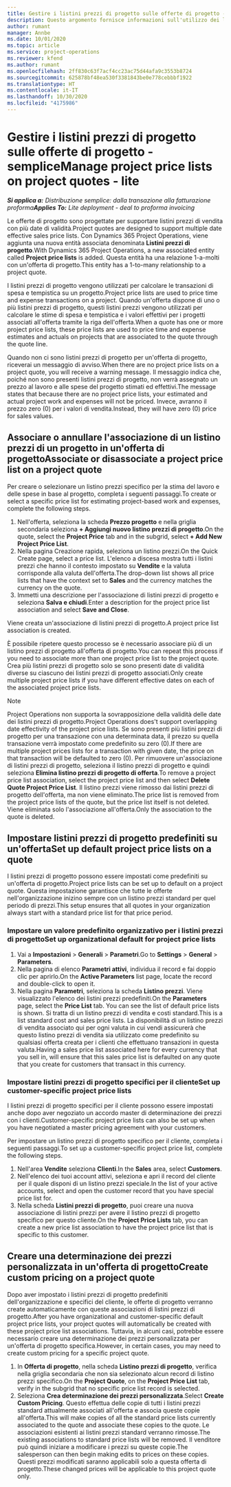 ```yaml
---
title: Gestire i listini prezzi di progetto sulle offerte di progetto - semplice
description: Questo argomento fornisce informazioni sull'utilizzo dei listini prezzi di progetto sulle offerte. (Sales)
author: rumant
manager: Annbe
ms.date: 10/01/2020
ms.topic: article
ms.service: project-operations
ms.reviewer: kfend
ms.author: rumant
ms.openlocfilehash: 2ff830c63f7acf4cc23ac75d44afa9c3553b8724
ms.sourcegitcommit: 625878bf48ea530f3381843be0e778cebbbf1922
ms.translationtype: HT
ms.contentlocale: it-IT
ms.lasthandoff: 10/30/2020
ms.locfileid: "4175986"
---
```

# <a name="manage-project-price-lists-on-project-quotes---lite"></a><span data-ttu-id="4bb42-104">Gestire i listini prezzi di progetto sulle offerte di progetto - semplice</span><span class="sxs-lookup"><span data-stu-id="4bb42-104">Manage project price lists on project quotes - lite</span></span>

<span data-ttu-id="4bb42-105">_**Si applica a:** Distribuzione semplice: dalla transazione alla fatturazione proforma_</span><span class="sxs-lookup"><span data-stu-id="4bb42-105">_**Applies To:** Lite deployment - deal to proforma invoicing_</span></span>

<span data-ttu-id="4bb42-106">Le offerte di progetto sono progettate per supportare listini prezzi di vendita con più date di validità.</span><span class="sxs-lookup"><span data-stu-id="4bb42-106">Project quotes are designed to support multiple date effective sales price lists.</span></span> <span data-ttu-id="4bb42-107">Con Dynamics 365 Project Operations, viene aggiunta una nuova entità associata denominata **Listini prezzi di progetto**.</span><span class="sxs-lookup"><span data-stu-id="4bb42-107">With Dynamics 365 Project Operations, a new associated entity called **Project price lists** is added.</span></span> <span data-ttu-id="4bb42-108">Questa entità ha una relazione 1-a-molti con un'offerta di progetto.</span><span class="sxs-lookup"><span data-stu-id="4bb42-108">This entity has a 1-to-many relationship to a project quote.</span></span>

<span data-ttu-id="4bb42-109">I listini prezzi di progetto vengono utilizzati per calcolare le transazioni di spesa e tempistica su un progetto.</span><span class="sxs-lookup"><span data-stu-id="4bb42-109">Project price lists are used to price time and expense transactions on a project.</span></span> <span data-ttu-id="4bb42-110">Quando un'offerta dispone di uno o più listini prezzi di progetto, questi listini prezzi vengono utilizzati per calcolare le stime di spesa e tempistica e i valori effettivi per i progetti associati all'offerta tramite la riga dell'offerta.</span><span class="sxs-lookup"><span data-stu-id="4bb42-110">When a quote has one or more project price lists, these price lists are used to price time and expense estimates and actuals on projects that are associated to the quote through the quote line.</span></span>

<span data-ttu-id="4bb42-111">Quando non ci sono listini prezzi di progetto per un'offerta di progetto, riceverai un messaggio di avviso.</span><span class="sxs-lookup"><span data-stu-id="4bb42-111">When there are no project price lists on a project quote, you will receive a warning message.</span></span> <span data-ttu-id="4bb42-112">Il messaggio indica che, poiché non sono presenti listini prezzi di progetto, non verrà assegnato un prezzo al lavoro e alle spese del progetto stimati ed effettivi.</span><span class="sxs-lookup"><span data-stu-id="4bb42-112">The message states that because there are no project price lists, your estimated and actual project work and expenses will not be priced.</span></span> <span data-ttu-id="4bb42-113">Invece, avranno il prezzo zero (0) per i valori di vendita.</span><span class="sxs-lookup"><span data-stu-id="4bb42-113">Instead, they will have zero (0) price for sales values.</span></span>

## <a name="associate-or-disassociate-a-project-price-list-on-a-project-quote"></a><span data-ttu-id="4bb42-114">Associare o annullare l'associazione di un listino prezzi di un progetto in un'offerta di progetto</span><span class="sxs-lookup"><span data-stu-id="4bb42-114">Associate or disassociate a project price list on a project quote</span></span>

<span data-ttu-id="4bb42-115">Per creare o selezionare un listino prezzi specifico per la stima del lavoro e delle spese in base al progetto, completa i seguenti passaggi.</span><span class="sxs-lookup"><span data-stu-id="4bb42-115">To create or select a specific price list for estimating project-based work and expenses, complete the following steps.</span></span>

1. <span data-ttu-id="4bb42-116">Nell'offerta, seleziona la scheda **Prezzo progetto** e nella griglia secondaria seleziona **+ Aggiungi nuovo listino prezzi di progetto**.</span><span class="sxs-lookup"><span data-stu-id="4bb42-116">On the quote, select the **Project Price** tab and in the subgrid, select **+ Add New Project Price List**.</span></span>
2. <span data-ttu-id="4bb42-117">Nella pagina Creazione rapida, seleziona un listino prezzi.</span><span class="sxs-lookup"><span data-stu-id="4bb42-117">On the Quick Create page, select a price list.</span></span> <span data-ttu-id="4bb42-118">L'elenco a discesa mostra tutti i listini prezzi che hanno il contesto impostato su **Vendite** e la valuta corrisponde alla valuta dell'offerta.</span><span class="sxs-lookup"><span data-stu-id="4bb42-118">The drop-down list shows all price lists that have the context set to **Sales** and the currency matches the currency on the quote.</span></span>
4. <span data-ttu-id="4bb42-119">Immetti una descrizione per l'associazione di listini prezzi di progetto e seleziona **Salva e chiudi**.</span><span class="sxs-lookup"><span data-stu-id="4bb42-119">Enter a description for the project price list association and select **Save and Close**.</span></span>

<span data-ttu-id="4bb42-120">Viene creata un'associazione di listini prezzi di progetto.</span><span class="sxs-lookup"><span data-stu-id="4bb42-120">A project price list association is created.</span></span>

<span data-ttu-id="4bb42-121">È possibile ripetere questo processo se è necessario associare più di un listino prezzi di progetto all'offerta di progetto.</span><span class="sxs-lookup"><span data-stu-id="4bb42-121">You can repeat this process if you need to associate more than one project price list to the project quote.</span></span> <span data-ttu-id="4bb42-122">Crea più listini prezzi di progetto solo se sono presenti date di validità diverse su ciascuno dei listini prezzi di progetto associati.</span><span class="sxs-lookup"><span data-stu-id="4bb42-122">Only create multiple project price lists if you have different effective dates on each of the associated project price lists.</span></span>

> [!NOTE]
> <span data-ttu-id="4bb42-123">Project Operations non supporta la sovrapposizione della validità delle date dei listini prezzi di progetto.</span><span class="sxs-lookup"><span data-stu-id="4bb42-123">Project Operations does't support overlapping date effectivity of the project price lists.</span></span> <span data-ttu-id="4bb42-124">Se sono presenti più listini prezzi di progetto per una transazione con una determinata data, il prezzo su quella transazione verrà impostato come predefinito su zero (0).</span><span class="sxs-lookup"><span data-stu-id="4bb42-124">If there are multiple project prices lists for a transaction with given date, the price on that transaction will be defaulted to zero (0).</span></span>
<span data-ttu-id="4bb42-125">Per rimuovere un'associazione di listini prezzi di progetto, seleziona il listino prezzi di progetto e quindi seleziona **Elimina listino prezzi di progetto di offerta**.</span><span class="sxs-lookup"><span data-stu-id="4bb42-125">To remove a project price list association, select the project price list and then select **Delete Quote Project Price List**.</span></span> <span data-ttu-id="4bb42-126">Il listino prezzi viene rimosso dai listini prezzi di progetto dell'offerta, ma non viene eliminato.</span><span class="sxs-lookup"><span data-stu-id="4bb42-126">The price list is removed from the project price lists of the quote, but the price list itself is not deleted.</span></span> <span data-ttu-id="4bb42-127">Viene eliminata solo l'associazione all'offerta.</span><span class="sxs-lookup"><span data-stu-id="4bb42-127">Only the association to the quote is deleted.</span></span>

## <a name="set-up-default-project-price-lists-on-a-quote"></a><span data-ttu-id="4bb42-128">Impostare listini prezzi di progetto predefiniti su un'offerta</span><span class="sxs-lookup"><span data-stu-id="4bb42-128">Set up default project price lists on a quote</span></span>

<span data-ttu-id="4bb42-129">I listini prezzi di progetto possono essere impostati come predefiniti su un'offerta di progetto.</span><span class="sxs-lookup"><span data-stu-id="4bb42-129">Project price lists can be set up to default on a project quote.</span></span> <span data-ttu-id="4bb42-130">Questa impostazione garantisce che tutte le offerte nell'organizzazione inizino sempre con un listino prezzi standard per quel periodo di prezzi.</span><span class="sxs-lookup"><span data-stu-id="4bb42-130">This setup ensures that all quotes in your organization always start with a standard price list for that price period.</span></span>

### <a name="set-up-organizational-default-for-project-price-lists"></a><span data-ttu-id="4bb42-131">Impostare un valore predefinito organizzativo per i listini prezzi di progetto</span><span class="sxs-lookup"><span data-stu-id="4bb42-131">Set up organizational default for project price lists</span></span>

1. <span data-ttu-id="4bb42-132">Vai a **Impostazioni** > **Generali** > **Parametri**.</span><span class="sxs-lookup"><span data-stu-id="4bb42-132">Go to **Settings** > **General** > **Parameters**.</span></span>
2. <span data-ttu-id="4bb42-133">Nella pagina di elenco **Parametri attivi**, individua il record e fai doppio clic per aprirlo.</span><span class="sxs-lookup"><span data-stu-id="4bb42-133">On the **Active Parameters** list page, locate the record and double-click to open it.</span></span> 
3. <span data-ttu-id="4bb42-134">Nella pagina **Parametri**, seleziona la scheda **Listino prezzi**. Viene visualizzato l'elenco dei listini prezzi predefiniti.</span><span class="sxs-lookup"><span data-stu-id="4bb42-134">On the **Parameters** page, select the **Price List** tab. You can see the list of default price lists is shown.</span></span> <span data-ttu-id="4bb42-135">Si tratta di un listino prezzi di vendita e costi standard.</span><span class="sxs-lookup"><span data-stu-id="4bb42-135">This is a list standard cost and sales price lists.</span></span> <span data-ttu-id="4bb42-136">La disponibilità di un listino prezzi di vendita associato qui per ogni valuta in cui vendi assicurerà che questo listino prezzi di vendita sia utilizzato come predefinito su qualsiasi offerta creata per i clienti che effettuano transazioni in questa valuta.</span><span class="sxs-lookup"><span data-stu-id="4bb42-136">Having a sales price list associated here for every currency that you sell in, will ensure that this sales price list is defaulted on any quote that you create for customers that transact in this currency.</span></span>

### <a name="set-up-customer-specific-project-price-lists"></a><span data-ttu-id="4bb42-137">Impostare listini prezzi di progetto specifici per il cliente</span><span class="sxs-lookup"><span data-stu-id="4bb42-137">Set up customer-specific project price lists</span></span>

<span data-ttu-id="4bb42-138">I listini prezzi di progetto specifici per il cliente possono essere impostati anche dopo aver negoziato un accordo master di determinazione dei prezzi con i clienti.</span><span class="sxs-lookup"><span data-stu-id="4bb42-138">Customer-specific project price lists can also be set up when you have negotiated a master pricing agreement with your customers.</span></span>

<span data-ttu-id="4bb42-139">Per impostare un listino prezzi di progetto specifico per il cliente, completa i seguenti passaggi.</span><span class="sxs-lookup"><span data-stu-id="4bb42-139">To set up a customer-specific project price list, complete the following steps.</span></span>

1. <span data-ttu-id="4bb42-140">Nell'area **Vendite** seleziona **Clienti**.</span><span class="sxs-lookup"><span data-stu-id="4bb42-140">In the **Sales** area, select **Customers**.</span></span>
2. <span data-ttu-id="4bb42-141">Nell'elenco dei tuoi account attivi, seleziona e apri il record del cliente per il quale disponi di un listino prezzi speciale.</span><span class="sxs-lookup"><span data-stu-id="4bb42-141">In the list of your active accounts, select and open the customer record that you have special price list for.</span></span>
3. <span data-ttu-id="4bb42-142">Nella scheda **Listini prezzi di progetto**, puoi creare una nuova associazione di listini prezzi per avere il listino prezzi di progetto specifico per questo cliente.</span><span class="sxs-lookup"><span data-stu-id="4bb42-142">On the **Project Price Lists** tab, you can create a new price list association to have the project price list that is specific to this customer.</span></span>

## <a name="create-custom-pricing-on-a-project-quote"></a><span data-ttu-id="4bb42-143">Creare una determinazione dei prezzi personalizzata in un'offerta di progetto</span><span class="sxs-lookup"><span data-stu-id="4bb42-143">Create custom pricing on a project quote</span></span>

<span data-ttu-id="4bb42-144">Dopo aver impostato i listini prezzi di progetto predefiniti dell'organizzazione e specifici del cliente, le offerte di progetto verranno create automaticamente con queste associazioni di listini prezzi di progetto.</span><span class="sxs-lookup"><span data-stu-id="4bb42-144">After you have organizational and customer-specific default project price lists, your project quotes will automatically be created with these project price list associations.</span></span> <span data-ttu-id="4bb42-145">Tuttavia, in alcuni casi, potrebbe essere necessario creare una determinazione dei prezzi personalizzata per un'offerta di progetto specifica.</span><span class="sxs-lookup"><span data-stu-id="4bb42-145">However, in certain cases, you may need to create custom pricing for a specific project quote.</span></span> 

1. <span data-ttu-id="4bb42-146">In **Offerta di progetto**, nella scheda **Listino prezzi di progetto**, verifica nella griglia secondaria che non sia selezionato alcun record di listino prezzi specifico.</span><span class="sxs-lookup"><span data-stu-id="4bb42-146">On the **Project Quote**, on the **Project Price List** tab, verify in the subgrid that no specific price list record is selected.</span></span>
2. <span data-ttu-id="4bb42-147">Seleziona **Crea determinazione dei prezzi personalizzata**.</span><span class="sxs-lookup"><span data-stu-id="4bb42-147">Select **Create Custom Pricing**.</span></span> <span data-ttu-id="4bb42-148">Questo effettua delle copie di tutti i listini prezzi standard attualmente associati all'offerta e associa queste copie all'offerta.</span><span class="sxs-lookup"><span data-stu-id="4bb42-148">This will make copies of all the standard price lists currently associated to the quote and associate these copies to the quote.</span></span> <span data-ttu-id="4bb42-149">Le associazioni esistenti ai listini prezzi standard verranno rimosse.</span><span class="sxs-lookup"><span data-stu-id="4bb42-149">The existing associations to standard price lists will be removed.</span></span> <span data-ttu-id="4bb42-150">Il venditore può quindi iniziare a modificare i prezzi su queste copie.</span><span class="sxs-lookup"><span data-stu-id="4bb42-150">The salesperson can then begin making edits to prices on these copies.</span></span> <span data-ttu-id="4bb42-151">Questi prezzi modificati saranno applicabili solo a questa offerta di progetto.</span><span class="sxs-lookup"><span data-stu-id="4bb42-151">These changed prices will be applicable to this project quote only.</span></span>

